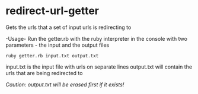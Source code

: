 # redirect-url-getter
Gets the urls that a set of input urls is redirecting to

-Usage-
Run the getter.rb with the ruby interpreter in the console with two parameters - the input and the output files
```
ruby getter.rb input.txt output.txt
```
input.txt is the input file with urls on separate lines
output.txt will contain the urls that are being redirected to

*Caution: output.txt will be erased first if it exists!*
